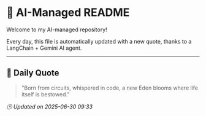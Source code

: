 # 🧠 AI-Managed README

Welcome to my AI-managed repository!

Every day, this file is automatically updated with a new quote, thanks to a LangChain + Gemini AI agent.

---

## 📅 Daily Quote

> "Born from circuits, whispered in code, a new Eden blooms where life itself is bestowed."

*🕒 Updated on 2025-06-30 09:33*